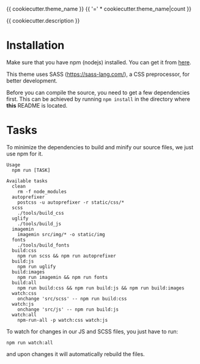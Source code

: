 {{ cookiecutter.theme_name }}
{{ '=' * cookiecutter.theme_name|count }}

{{ cookiecutter.description }}


# Installation

Make sure that you have npm (nodejs) installed. You can get it from [
here](https://nodejs.org).

This theme uses SASS (https://sass-lang.com/), a CSS preprocessor, for better development.

Before you can compile the source, you need to get a few dependencies first.
This can be achieved by running ``npm install`` in the directory where **this** README is located.


# Tasks

To minimize the dependencies to build and minify our source files, we just use
npm for it.

    Usage
      npm run [TASK]

    Available tasks
      clean
        rm -f node_modules
      autoprefixer
        postcss -u autoprefixer -r static/css/*
      scss
        ./tools/build_css
      uglify
        ./tools/build_js
      imagemin
        imagemin src/img/* -o static/img
      fonts
        ./tools/build_fonts
      build:css
        npm run scss && npm run autoprefixer
      build:js
        npm run uglify
      build:images
        npm run imagemin && npm run fonts
      build:all
        npm run build:css && npm run build:js && npm run build:images
      watch:css
        onchange 'src/scss' -- npm run build:css
      watch:js
        onchange 'src/js' -- npm run build:js
      watch:all
        npm-run-all -p watch:css watch:js

To watch for changes in our JS and SCSS files, you just have to run:

``npm run watch:all``

and upon changes it will automatically rebuild the files.
